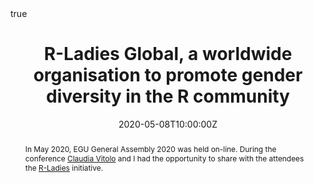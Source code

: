 ---
abstract: In May 2020, EGU General Assembly 2020 was held on-line. During the conference [Claudia Vitolo](https://twitter.com/clavitolo) and I had the opportunity to share with the attendees the [R-Ladies](https://rladies.org/) initiative. 
all_day: false
authors: []
date: "2020-05-08T10:00:00Z"
event: 
event_url: https://latin-r.com/
featured: false
links:
- icon: twitter
  icon_pack: fab
  name: Follow
  url: https://twitter.com/yabellini 
location: on-line
math: true
publishDate: "2020-05-08T10:00:00Z"
slides: 
summary: In May 2020, EGU General Assembly 2020 was held on-line. During the conference [Claudia Vitolo](https://twitter.com/clavitolo) and I had the opportunity to share with the attendees the [R-Ladies](https://rladies.org/) initiative.  
tags: []
title: R-Ladies Global, a worldwide organisation to promote gender diversity in the R community
url_code: ""
url_pdf: https://meetingorganizer.copernicus.org/EGU2020/EGU2020-20530.html
url_slides: https://presentations.copernicus.org/EGU2020/EGU2020-20530_presentation.pdf
url_video: ""
---